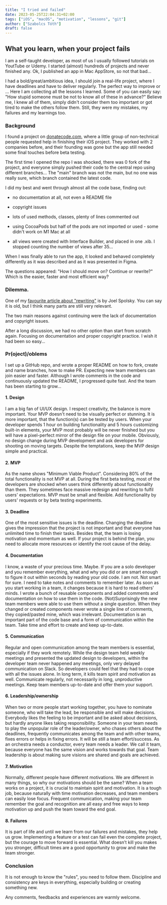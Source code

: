 ```yaml
---
title: "I tried and failed"
date: 2023-05-25T22:04:31+02:00
tags: ["iOS", "macOS", "motivation", "lessons", "git"]
author: ["Szabolcs Tóth"]
draft: false
---
```


## What you learn, when your project fails


I am a self-taught developer, as most of us I usually followed tutorials on YoutTube or Udemy. I started (almost) hundreds of projects and never finished any. Ok, I published an app in Mac AppStore, so not that bad...

I had a bold/great/ambitious idea, I should join a real-life project, where I have deadlines and have to deliver regularly. The perfect way to improve or ... Here I am collecting all the lessons I learned. Some of you can easily say: "How stupid someone must be not to know all of these in advance?" Believe me, I knew all of them, simply didn't consider them too important or got tired to make the others follow them. Still, they were my mistakes, my failures and my learnings too.

### Background
I found a project on [donatecode.com](https://www.donatecode.com/), where a little group of non-technical people requested help in finishing their iOS project. They worked with 2 companies before, and their founding was gone but the app still needed some final touches before beta testing.

The first time I opened the repo I was shocked, there was 0 fork of the project, and everyone simply pushed their code to the central repo using different branches... The "main" branch was not the main, but no one was really sure, which branch contained the latest code.

I did my best and went through almost all the code base, finding out:

- no documentation at all, not even a README file

- copyright issues

- lots of used methods, classes, plenty of lines commented out

- using CocoaPods but half of the pods are not imported or used - some didn't work on M1 Mac at all

- all views were created with Interface Builder, and placed in one .xib. I stopped counting the number of views after 35...

When I was finally able to run the app, it looked and behaved completely differently as it was described and as it was presented in Figma.

The questions appeared: "How I should move on? Continue or rewrite?" Which is the easier, faster and most efficient way?

### Dilemma.

One of my [favourite article about "rewriting"](https://www.joelonsoftware.com/2000/04/06/things-you-should-never-do-part-i/) is by Joel Spolsky. You can say it is old, but I think many parts are still very relevant.

The two main reasons against continuing were the lack of documentation and copyright issues.

After a long discussion, we had no other option than start from scratch again. Focusing on documentation and proper copyright practice. I wish it had been so easy...

### Pr(oject)/oblems
I set up a GitHub repo, and wrote a proper README on how to fork, create and name branches, how to make PR. Expecting new team members can join easier and faster. Although I wrote comments in the code and continuously updated the README, I progressed quite fast. And the team has been starting to grow...

#### 1. Design
I am a big fan of UI/UX design. I respect creativity, the balance is more important. Your MVP doesn't need to be visually perfect or stunning. It is more important, that the function(s) can be tested by users. When your developer spends 1 hour on building functionality and 5 hours customizing built-in elements, your MVP most probably will be never finished but you will have a pixel-perfect mirror of the design file on your mobile. Obviously, no design change during MVP development and ask developers for shooting on moving targets.
Despite the temptations, keep the MVP design simple and practical.

#### 2. MVP
As the name shows "Minimum Viable Product". Considering 80% of the total functionality is not MVP at all. During the first beta testing, most of the developers are shocked when users think differently about functionality than them. They sometimes face massive redesign and rewriting to fulfil users' expectations.
MVP must be small and flexible. Add functionality by users' requests or by beta testing experiments.

#### 3. Deadline
One of the most sensitive issues is the deadline. Changing the deadline gives the impression that the project is not important and that everyone has unlimited time to finish their tasks. Besides that, the team is losing motivation and momentum as well.
If your project is behind the plan, you need to allocate more resources or identify the root cause of the delay.

#### 4. Documentation
I know, a waste of your precious time. Maybe. If you are a solo developer and you remember everything, what and why you did or are smart enough to figure it out within seconds by reading your old code. I am not. Not smart for sure. I need to take notes and comments to remember later. As soon as you start working in a team, it changes because it is hard to read others' minds.
I wrote a bunch of reusable components and added comments and documentation on how to use them in the code. (Not)Surprisingly the new team members were able to use them without a single question. When they changed or created components never wrote a single line of comments, they copied/pasted mine, which was irrelevant.
Documentation is an important part of the code base and a form of communication within the team. Take time and effort to create and keep up-to-date.

#### 5. Communication
Regular and open communication among the team members is essential, especially if they work remotely. While the design team held weekly meetings and presented the updated design to developers, within the developer team never happened any meetings, only very delayed communication on Slack. So developers could feel that they had to cope with all the issues alone. In long term, it kills team spirit and motivation as well.
Communicate regularly, not necessarily in long, unproductive meetings. Keep team members up-to-date and offer them your support.

#### 6. Leadership/ownership
When two or more people start working together, you have to nominate someone, who will take the lead, be responsible and will make decisions. Everybody likes the feeling to be important and be asked about decisions, but hardly anyone likes taking responsibility. Someone in your team needs to play the unpopular role of the leader/owner, who chases others about the deadlines, frequently communicates among the team and with other teams, fixes errors or helps in fixing errors. It will be still a team effort/success.
As an orchestra needs a conductor, every team needs a leader. We call it team, because everyone has the same vision and works towards that goal.
Team leadership is about making sure visions are shared and goals are achieved.

#### 7. Motivation
Normally, different people have different motivations. We are different in many things, so why our motivations should be the same? When a team works on a project, it is crucial to maintain spirit and motivation. It is a tough job, because naturally with time motivation decreases, and team members can easily lose focus.
Frequent communication, making your team remember the goal and recognition are all easy and free ways to keep motivation up and push the team toward the end goal.

#### 8. Failures
It is part of life and until we learn from our failures and mistakes, they help us grow. Implementing a feature or a test can fail even the complete project, but the courage to move forward is essential.
What doesn’t kill you makes you stronger, difficult times are a good opportunity to grow and make the team stronger.

### Conclusion
It is not enough to know the "rules", you need to follow them. Discipline and consistency are keys in everything, especially building or creating something new.

Any comments, feedbacks and experiences are warmly welcome.